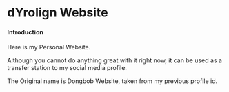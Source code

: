 # dYrolign Website

#### Introduction
Here is my Personal Website.

Although you cannot do anything great with it right now,
it can be used as a transfer station to my social media profile.

The Original name is Dongbob Website,
taken from my previous profile id.